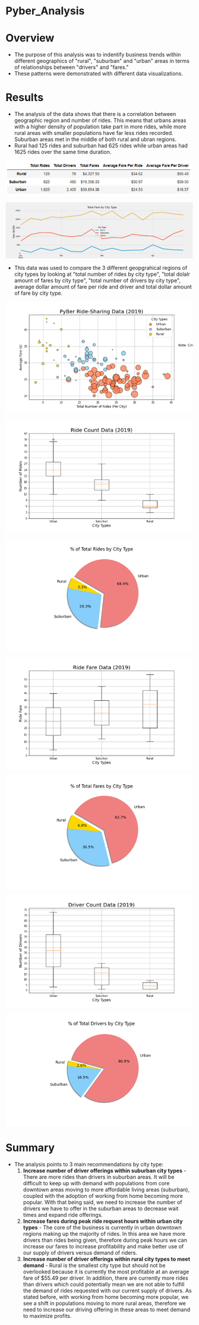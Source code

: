 # Pyber_Analysis

# Overview
* The purpose of this analysis was to indentify business trends within different geographics of "rural", "suburban" and "urban" areas in terms of relationships between "drivers" and "fares."
* These patterns were demonstrated with different data visualizations.

# Results
* The analysis of the data shows that there is a correlation between geographic region and number of rides. This means that urbans areas with a higher density of population take part in more rides, while more rural areas with smaller populations have far less rides recorded. Suburban areas met in the middle of both rural and ubran regions.
* Rural had 125 rides and suburban had 625 rides while urban areas had 1625 rides over the same time duration.

![goals](/analysis/ride_summary.PNG)

![goals](/analysis/Pyber_fare_summary.png)

* This data was used to compare the 3 different geopgrahical regions of city types by looking at "total number of rides by city type", "total dolalr amount of fares by city type", "total number of drivers by city type", average dollar amount of fare per ride and driver and total dollar amount of fare by city type.

![goals](Fig1.png)

![goals](Fig2.png)

![goals](Fig6.png)

![goals](Fig3.png)

![goals](Fig5.png)

![goals](Fig4.png)

![goals](Fig7.png)



# Summary
* The analysis points to 3 main recommendations by city type:
    1. **Increase number of driver offerings within suburban city types**  - There are more rides than drivers in suburban areas. It will be difficult to keep up with demand with populations from core downtown areas moving to more affordable living areas (suburban), coupled with the adoption of working from home becoming more popular. With that being said, we need to increase the number of drivers we have to offer in the suburban areas to decrease wait times and expand ride offerings. 
    2. **Increase fares during peak ride request hours within urban city types**  - The core of the business is currently in urban downtown regions making up the majority of rides. In this area we have more drivers than rides being given, therefore during peak hours we can increase our fares to increase profitability and make better use of our supply of drivers versus demand of riders.
    3. **Increase number of driver offerings within rural city types to meet demand** - Rural is the smallest city type but should not be overlooked because it is currently the most profitable at an average fare of $55.49 per driver. In addition, there are currently more rides than drivers which could potentially mean we are not able to fulfill the demand of rides requested with our current supply of drivers. As stated before, with working from home becoming more popular, we see a shift in populations moving to more rural areas, therefore we need to increase our driving offering in these areas to meet demand to maximize profits.
